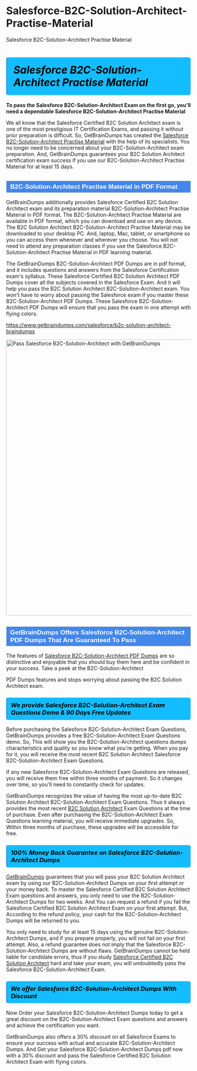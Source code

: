 # Salesforce-B2C-Solution-Architect-Practise-Material
Salesforce B2C-Solution-Architect Practise Material
<h1><strong><span style="display: block; color: #000000; background: #14BDFF; border: 0.5px solid #AED6F1; border-left: 3px solid #3498DB; padding: .6em; border-radius: 6px;">                     <em>Salesforce B2C-Solution-Architect <span class="exam_variation">Practise Material</span> </em>                </span></strong>            </h1>                        <p><strong>To pass the Salesforce B2C-Solution-Architect Exam on the first go, you'll need a dependable Salesforce B2C-Solution-Architect <span class="exam_variation">Practise Material</span></strong></p>                        <p>We all know that the Salesforce Certified B2C Solution Architect exam is one of the most prestigious IT Certification Exams,             and passing it without prior preparation is difficult. So, GetBrainDumps has created the <a href="https://www.getbraindumps.com/salesforce/b2c-solution-architect-braindumps">Salesforce B2C-Solution-Architect <span class="exam_variation">Practise Material</span></a> with the help of its specialists.             You no longer need to be concerned about your B2C-Solution-Architect exam preparation. And, GetBrainDumps guarantees your B2C Solution Architect certification             exam success if you use our B2C-Solution-Architect <span class="exam_variation">Practise Material</span> for at least 15 days.</p>                        <h2 style="background: #4287ec; border: 1px solid #cccccc; padding: 5px 10px;">                <span style="color: #ffffff;">                    <span style="font-size: 11pt;">                        <span style="line-height: normal;">                            <span style="font-family: Calibri,sans-serif;">                                <strong>                                    <span style="font-size: 13.0pt;">B2C-Solution-Architect <span class="exam_variation">Practise Material</span> in PDF Format</span>                                </strong>                            </span>                        </span>                    </span>                </span>            </h2>                        <p>GetBrainDumps additionally provides Salesforce Certified B2C Solution Architect exam and its preparation material B2C-Solution-Architect <span class="exam_variation">Practise Material</span> in PDF format.             The B2C-Solution-Architect <span class="exam_variation">Practise Material</span> are available in PDF format, which you can download and use on any device. The B2C Solution Architect B2C-Solution-Architect <span class="exam_variation">Practise Material</span> may be downloaded             to your desktop PC. And, laptop, Mac, tablet, or smartphone so you can access them whenever and wherever you choose. You will not need to attend any preparation classes if you use             the Salesforce B2C-Solution-Architect <span class="exam_variation">Practise Material</span> in PDF learning material. </p>                        <p>The GetBrainDumps B2C-Solution-Architect <span class="exam_variation2">PDF Dumps</span> are in pdf format, and  it includes questions and answers from the Salesforce Certification exam's syllabus. These             Salesforce Certified B2C Solution Architect <span class="exam_variation2">PDF Dumps</span> cover all the subjects covered in the Salesforce Exam. And it will help you pass the             B2C Solution Architect B2C-Solution-Architect exam. You won't have to worry about passing the Salesforce exam if you master these B2C-Solution-Architect <span class="exam_variation2">PDF Dumps</span>.             These Salesforce B2C-Solution-Architect <span class="exam_variation2">PDF Dumps</span> will ensure that you pass the exam in one attempt with flying colors.</p>                        <p><a href="https://www.getbraindumps.com/salesforce/b2c-solution-architect-braindumps">https://www.getbraindumps.com/salesforce/b2c-solution-architect-braindumps</a></p>                        <p><a href="https://www.getbraindumps.com/"><img src="https://www.getbraindumps.com/images/get-updated-exam-questions-with-discount-getbraindumps.jpg" class="postImage" alt="Pass Salesforce B2C-Solution-Architect with GetBrainDumps" width="750"></a></p>                            <h2 style="background: #4287ec; border: 1px solid #cccccc; padding: 5px 10px;">                <span style="color: #ffffff;">                    <span style="font-size: 11pt;">                        <span style="line-height: normal;">                            <span style="font-family: Calibri,sans-serif;">                                <strong>                                    <span style="font-size: 13.0pt;">GetBrainDumps Offers Salesforce B2C-Solution-Architect <span class="exam_variation2">PDF Dumps</span> That Are Guaranteed To Pass</span>                                </strong>                            </span>                        </span>                    </span>                </span>            </h2>                        <p>The features of <a href="https://www.getbraindumps.com/salesforce-braindumps.html">Salesforce B2C-Solution-Architect <span class="exam_variation2">PDF Dumps</span></a> are so distinctive and enjoyable that you should buy them here and be confident in your success. Take a peek at the B2C-Solution-Architect</p>            <p> <span class="exam_variation2">PDF Dumps</span> features and stops worrying about passing the B2C Solution Architect exam.</p>                        <h3>                <strong>                    <span style="display: block; color: #000000; background: #14BDFF; border: 0.5px solid #AED6F1; border-left: 3px solid #3498DB; padding: .6em; border-radius: 6px;">                        <em>We provide Salesforce B2C-Solution-Architect <span class="exam_variation3">Exam Questions</span> Demo &amp; 90 Days Free Updates</em>                    </span>                </strong>            </h3>                        <p>Before purchasing the Salesforce B2C-Solution-Architect <span class="exam_variation3">Exam Questions</span>, GetBrainDumps provides a free B2C-Solution-Architect <span class="exam_variation3">Exam Questions</span> demo. So, This will show you the B2C-Solution-Architect questions dumps             characteristics and quality so you know what you're getting. When you pay for it, you will receive the most recent             B2C Solution Architect Salesforce B2C-Solution-Architect <span class="exam_variation3">Exam Questions</span>.</p>                        <p>If any new Salesforce B2C-Solution-Architect <span class="exam_variation3">Exam Questions</span> are released, you will receive them free within three months of payment.             So it changes over time, so you'll need to constantly check for updates.</p>                        <p>GetBrainDumps recognizes the value of having the most up-to-date B2C Solution Architect B2C-Solution-Architect <span class="exam_variation3">Exam Questions</span>. Thus it always provides the most recent             <a href="https://www.getbraindumps.com/salesforce/b2c-solution-architect-braindumps.html">B2C Solution Architect</a> <span class="exam_variation3">Exam Questions</span> at the time of purchase. Even after purchasing the B2C-Solution-Architect <span class="exam_variation3">Exam Questions</span> learning material, you will receive immediate upgrades.             So, Within three months of purchase, these upgrades will be accessible for free.</p>                        <h3>                <strong>                    <span style="display: block; color: #000000; background: #14BDFF; border: 0.5px solid #AED6F1; border-left: 3px solid #3498DB; padding: .6em; border-radius: 6px;">                        <em>100% Money Back Guarantee on Salesforce B2C-Solution-Architect <span class="exam_variation4">Dumps</span></em>                    </span>                </strong>            </h3>                        <p><a href="https://www.getbraindumps.com/">GetBrainDumps</a> guarantees that you will pass your B2C Solution Architect exam by using our B2C-Solution-Architect <span class="exam_variation4">Dumps</span> on your first attempt or your money back.             To master the Salesforce Certified B2C Solution Architect Exam questions and answers, you only need to use the B2C-Solution-Architect <span class="exam_variation4">Dumps</span> for             two weeks. And You can request a refund if you fail the Salesforce Certified B2C Solution Architect Exam on your first attempt. But, According to the refund policy, your cash             for the B2C-Solution-Architect <span class="exam_variation4">Dumps</span> will be returned to you.</p>                        <p>You only need to study for at least 15 days using the genuine B2C-Solution-Architect <span class="exam_variation4">Dumps</span>, and if you prepare properly, you will not fail on your first attempt.             Also, a refund guarantee does not imply that the Salesforce B2C-Solution-Architect <span class="exam_variation4">Dumps</span> are without flaws. GetBrainDumps cannot be held liable for candidate errors,             thus if you study <a href="https://www.getbraindumps.com/salesforce/b2c-solution-architect-braindumps">Salesforce Certified B2C Solution Architect</a> hard and take your exam, you will undoubtedly pass the Salesforce B2C-Solution-Architect Exam. </p>                        <h3>                <strong>                    <span style="display: block; color: #000000; background: #14BDFF; border: 0.5px solid #AED6F1; border-left: 3px solid #3498DB; padding: .6em; border-radius: 6px;">                        <em>We offer Salesforce B2C-Solution-Architect <span class="exam_variation4">Dumps</span> With Discount</em>                    </span>                </strong>            </h3>                        <p>Now Order your Salesforce B2C-Solution-Architect <span class="exam_variation4">Dumps</span> today to get a great discount on the B2C-Solution-Architect Exam questions and answers and achieve the certification you want.</p>                        <p>GetBrainDumps also offers a 30% discount on all Salesforce Exams to ensure your success with actual and accurate B2C-Solution-Architect <span class="exam_variation4">Dumps</span>. And Get your Salesforce B2C-Solution-Architect <span class="exam_variation4">Dumps</span>             pdf now with a 30% discount and pass the Salesforce Certified B2C Solution Architect Exam with flying colors.</p>                    
